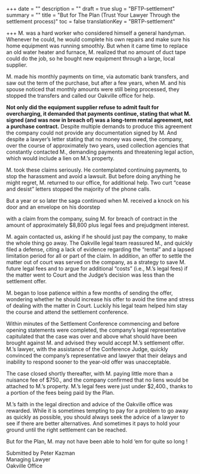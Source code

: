+++
date = ""
description = ""
draft = true
slug = "BFTP-settlement"
summary = ""
title = "But for The Plan (Trust Your Lawyer Through the settlement process)"
toc = false
translationKey = "BRTP-settlement"

+++
M. was a hard worker who considered himself a general handyman. Whenever he could, he would complete his own repairs and make sure his home equipment was running smoothly. But when it came time to replace an old water heater and furnace, M. realized that no amount of duct tape could do the job, so he bought new equipment through a large, local supplier.

M. made his monthly payments on time, via automatic bank transfers, and saw out the term of the purchase, but after a few years, when M. and his spouse noticed that monthly amounts were still being processed, they stopped the transfers and called our Oakville office for help.

**Not only did the equipment supplier refuse to admit fault for overcharging, it demanded that payments continue, stating that what M. signed (and was now in breach of) was a long‐term rental agreement, not a purchase contract.** Despite multiple demands to produce this agreement the company could not provide any documentation signed by M. And despite a lawyer’s letter stating that no money was owed, the company, over the course of approximately two years, used collection agencies that constantly contacted M., demanding payments and threatening legal action, which would include a lien on M.’s property.

M. took these claims seriously. He contemplated continuing payments, to stop the harassment and avoid a lawsuit. But before doing anything he might regret, M. returned to our office, for additional help. Two curt “cease and desist” letters stopped the majority of the phone calls.

But a year or so later the saga continued when M. received a knock on his door and an envelope on his doorstep

with a claim from the company, suing M. for breach of contract in the amount of approximately $8,800 plus legal fees and prejudgment interest.

M. again contacted us, asking if he should just pay the company, to make the whole thing go away. The Oakville legal team reassured M., and quickly filed a defense, citing a lack of evidence regarding the “rental” and a lapsed limitation period for all or part of the claim. In addition, an offer to settle the matter out of court was served on the company, as a strategy to save M. future legal fees and to argue for additional “costs” (i.e., M.’s legal fees) if the matter went to Court and the Judge’s decision was less than the settlement offer.

M. began to lose patience within a few months of sending the offer, wondering whether he should increase his offer to avoid the time and stress of dealing with the matter in Court. Luckily his legal team helped him stay the course and attend the settlement conference.

Within minutes of the Settlement Conference commencing and before opening statements were completed, the company’s legal representative capitulated that the case was over and above what should have been brought against M. and advised they would accept M.’s settlement offer. M.’s lawyer, with the assistance of the Conference Judge, quickly convinced the company’s representative and lawyer that their delays and inability to respond sooner to the year‐old offer was unacceptable.

The case closed shortly thereafter, with M. paying little more than a nuisance fee of $750., and the company confirmed that no liens would be attached to M.’s property. M.’s legal fees were just under $2,400., thanks to a portion of the fees being paid by the Plan.

M.’s faith in the legal direction and advice of the Oakville office was rewarded. While it is sometimes tempting to pay for a problem to go away as quickly as possible, you should always seek the advice of a lawyer to see if there are better alternatives. And sometimes it pays to hold your ground until the right settlement can be reached.

But for the Plan, M. may not have been able to hold ‘em for quite so long !

Submitted by Peter Kazman  
Managing Lawyer  
Oakville Office